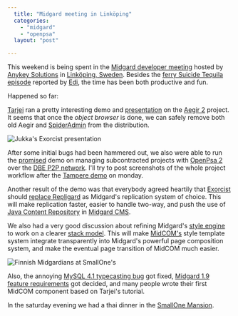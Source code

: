 ```yaml
---
  title: "Midgard meeting in Linköping"
  categories: 
    - "midgard"
    - "openpsa"
  layout: "post"

---
```

This weekend is being spent in the [Midgard developer meeting][1] hosted by [Anykey Solutions][2] in [Linköping, Sweden][3]. Besides the [ferry Suicide Tequila episode][4] reported by [Edi][5], the time has been both productive and fun.

Happened so far:

[Tarjei][6] ran a pretty interesting demo and [presentation][7] on the [Aegir 2][8] project. It seems that once the _object browser_ is done, we can safely remove both old Aegir and [SpiderAdmin][9] from the distribution.

![Jukka's Exorcist presentation](https://s3.eu-central-1.amazonaws.com/bergie-iki-fi/Jukka_presents_Exorcist.jpg)

After some initial bugs had been hammered out, we also were able to run the [promised][10] demo on managing subcontracted projects with [OpenPsa 2][11] over the [DBE P2P network][12]. I'll try to post screenshots of the whole project workflow after the [Tampere demo][13] on monday.

Another result of the demo was that everybody agreed heartily that [Exorcist][14] should [replace Repligard][15] as Midgard's replication system of choice. This will make replication faster, easier to handle two-way, and push the use of [Java Content Repository][16] in [Midgard CMS][17].

We also had a very good discussion about refining Midgard's [style engine][18] to work on a clearer [stack model][19]. This will make [MidCOM's][20] style template system integrate transparently into Midgard's powerful page composition system, and make the eventual page transition of MidCOM much easier.

![Finnish Midgardians at SmallOne's](https://s3.eu-central-1.amazonaws.com/bergie-iki-fi/Hackers_at_SmallOnes.jpg)

Also, the annoying [MySQL 4.1 typecasting bug][21] got fixed, [Midgard 1.9 feature requirements][22] got decided, and many people wrote their first MidCOM component based on Tarjei's tutorial.

In the saturday evening we had a thai dinner in the [SmallOne Mansion][23].

[1]: http://www.midgard-project.org/community/events/493afb339806fac6b95777f2f7c39ca1.html
[2]: http://www.anykey.se/en/
[3]: http://beta.plazes.com/plaze/0e9ed5e354788cafd6a6279fcb8c8048/
[4]: http://jemi.iki.fi/blog/going-to-linkoping.html
[5]: http://jemi.iki.fi/
[6]: http://www.midgard-project.org/community/whoswho/tarjei.html
[7]: http://folk.uio.no/tarjeih/aegir_fall_2005/
[8]: http://www.midgard-project.org/development/projects/aegir/development/next/
[9]: http://www.midgard-project.org/development/projects/spider/
[10]: http://bergie.iki.fi/midcom-permalink-e2013160d6917134fccde027b51b1508
[11]: http://www.openpsa.org/
[12]: http://www.digitalecosystem.org/
[13]: http://www.coss.fi/midcom-permalink-1ba0e1f0c2ed5cd13f122cb6bfc7d2a1
[14]: http://exorcist.sourceforge.net/
[15]: http://bergie.iki.fi/blog/repligard--your-days-are-numbered/
[16]: http://www-128.ibm.com/developerworks/java/library/j-jcr/
[17]: http://www.midgard-project.org/
[18]: http://www.midgard-project.org/midcom-permalink-2732f47bbdf5a868fd7811d696886149
[19]: http://permalink.gmane.org/gmane.comp.web.midgard.devel/6001
[20]: http://www.midgard-project.org/midcom-permalink-fc278b300819f654e0e561c6e233c67f
[21]: http://midgard.tigris.org/issues/show_bug.cgi?id=98
[22]: http://www.midgard-project.org/community/events/9310b61b03d406c43592effaf1d014a1.html
[23]: http://beta.plazes.com/plaze/e3f49a8c137935dff3182e766c931619/
